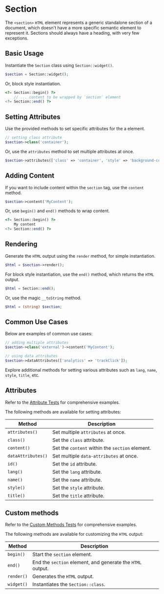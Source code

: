# Section

The `<section>` `HTML` element represents a generic standalone section of a document, which doesn't have a more specific
semantic element to represent it. Sections should always have a heading, with very few exceptions.

## Basic Usage

Instantiate the `Section` class using `Section::widget()`.

```php
$section = Section::widget();
```

Or, block style instantiation.

```php
<?= Section::begin() ?>
    // ... content to be wrapped by `section` element
<?= Section::end() ?>
```

## Setting Attributes

Use the provided methods to set specific attributes for the a element.

```php
// setting class attribute
$section->class('container');
```

Or, use the `attributes` method to set multiple attributes at once.

```php
$section->attributes(['class' => 'container', 'style' => 'background-color: #eee;']);
```

## Adding Content

If you want to include content within the `section` tag, use the `content` method.

```php
$section->content('MyContent');
```

Or, use `begin()` and `end()` methods to wrap content.

```php
<?= Section::begin() ?>
    My content
<?= Section::end() ?>
```

## Rendering

Generate the `HTML` output using the `render` method, for simple instantiation. 

```php
$html = $section->render();
```

For block style instantiation, use the `end()` method, which returns the `HTML` output.

```php
$html = Section::end();
```

Or, use the magic `__toString` method.

```php
$html = (string) $section;
```

## Common Use Cases

Below are examples of common use cases:

```php
// adding multiple attributes
$section->class('external')->content('MyContent');

// using data attributes
$section->dataAttributes(['analytics' => 'trackClick']);
```

Explore additional methods for setting various attributes such as `lang`, `name`, `style`, `title`, etc.

## Attributes

Refer to the [Attribute Tests](https://github.com/ui-awesome/html/blob/main/tests/Semantic/Section/AttributeTest.php) for
comprehensive examples.

The following methods are available for setting attributes:

| Method            | Description                                                                                      |
| ----------------- | ------------------------------------------------------------------------------------------------ |
| `attributes()`    | Set multiple `attributes` at once.                                                               |
| `class()`         | Set the `class` attribute.                                                                       |
| `content()`       | Set the `content` within the `section` element.                                                  |
| `dataAttributes()`| Set multiple `data-attributes` at once.                                                          |
| `id()`            | Set the `id` attribute.                                                                          |
| `lang()`          | Set the `lang` attribute.                                                                        |
| `name()`          | Set the `name` attribute.                                                                        |
| `style()`         | Set the `style` attribute.                                                                       |
| `title()`         | Set the `title` attribute.                                                                       |

## Custom methods

Refer to the [Custom Methods Tests](https://github.com/ui-awesome/html/blob/main/tests/Semantic/Section/CustomMethodTest.php)
for comprehensive examples.

The following methods are available for customizing the `HTML` output:

| Method    | Description                                                                                              |
| --------- | -------------------------------------------------------------------------------------------------------- |
| `begin() `| Start the `section` element.                                                                             |
| `end()`   | End the `section` element, and generate the `HTML` output.                                               |
| `render()`| Generates the `HTML` output.                                                                             |
| `widget()`| Instantiates the `Section::class`.                                                                       |
